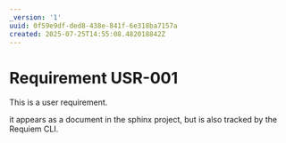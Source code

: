 ```yaml
---
_version: '1'
uuid: 0f59e9df-ded8-438e-841f-6e318ba7157a
created: 2025-07-25T14:55:08.482018842Z
---
```


# Requirement USR-001

This is a user requirement.

it appears as a document in the sphinx project, but is also tracked by the Requiem CLI.
